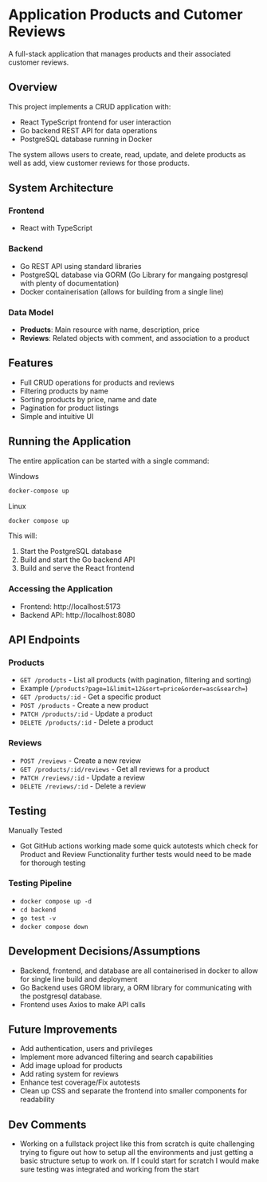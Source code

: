 # Application Products and Cutomer Reviews

A full-stack application that manages products and their associated customer reviews.

## Overview

This project implements a CRUD application with:
- React TypeScript frontend for user interaction
- Go backend REST API for data operations
- PostgreSQL database running in Docker

The system allows users to create, read, update, and delete products as well as add, view customer reviews for those products.

## System Architecture

### Frontend
- React with TypeScript

### Backend
- Go REST API using standard libraries
- PostgreSQL database via GORM (Go Library for mangaing postgresql with plenty of documentation)
- Docker containerisation (allows for building from a single line)

### Data Model
- **Products**: Main resource with name, description, price
- **Reviews**: Related objects with comment, and association to a product

## Features

- Full CRUD operations for products and reviews
- Filtering products by name
- Sorting products by price, name and date
- Pagination for product listings
- Simple and intuitive UI

## Running the Application

The entire application can be started with a single command:

Windows
```bash
docker-compose up
```
Linux
```bash
docker compose up
```

This will:
1. Start the PostgreSQL database
2. Build and start the Go backend API
3. Build and serve the React frontend

### Accessing the Application

- Frontend: http://localhost:5173
- Backend API: http://localhost:8080

## API Endpoints

### Products

- `GET /products` - List all products (with pagination, filtering and sorting)
- Example (`/products?page=1&limit=12&sort=price&order=asc&search=`)
- `GET /products/:id` - Get a specific product
- `POST /products` - Create a new product
- `PATCH /products/:id` - Update a product
- `DELETE /products/:id` - Delete a product

### Reviews

- `POST /reviews` - Create a new review
- `GET /products/:id/reviews` - Get all reviews for a product
- `PATCH /reviews/:id` - Update a review
- `DELETE /reviews/:id` - Delete a review

## Testing

Manually Tested

- Got GitHub actions working made some quick autotests which check for Product and Review Functionality further tests would need to be made for thorough testing

### Testing Pipeline
- `docker compose up -d`
- `cd backend`
- `go test -v`
- `docker compose down`

## Development Decisions/Assumptions

- Backend, frontend, and database are all containerised in docker to allow for single line build and deployment
- Go Backend uses GROM library, a ORM library for communicating with the postgresql database.
- Frontend uses Axios to make API calls

## Future Improvements

- Add authentication, users and privileges
- Implement more advanced filtering and search capabilities
- Add image upload for products
- Add rating system for reviews
- Enhance test coverage/Fix autotests
- Clean up CSS and separate the frontend into smaller components for readability

## Dev Comments
- Working on a fullstack project like this from scratch is quite challenging trying to figure out how to setup all the environments and just getting a basic structure setup to work on. If I could start for scratch I would make sure testing was integrated and working from the start
